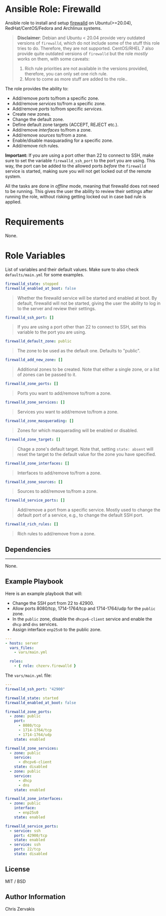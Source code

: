 # Ansible Role: Firewalld

Ansible role to install and setup [firewalld](https://firewalld.org) on Ubuntu(>=20.04), RedHat/CentOS/Fedora and Archlinux systems.

> **Disclaimer**: Debian and Ubuntu < 20.04 provide very outdated versions of `firewalld`, which do not include some of the stuff this role tries to do. Therefore, they are not supported. 
> CentOS/RHEL 7 also provide quite outdated versions of `firewalld` but the role *mostly* works on them, with some caveats:
> 1. Rich rule priorities are not available in the versions provided, therefore, you can only set one rich rule.
> 2. More to come as more stuff are added to the role..

The role provides the ability to:

+ Add/remove *ports* to/from a specific zone.
+ Add/remove *services* to/from a specific zone.
+ Add/remove *ports* to/from specific *services*.
+ Create new zones.
+ Change the default zone.
+ Define default zone targets (ACCEPT, REJECT etc.).
+ Add/remove *interfaces* to/from a zone.
+ Add/remove *sources* to/from a zone.
+ Enable/disable masquarading for a specific zone.
+ Add/remove rich rules.

**Important:** If you are using a port other than 22 to connect to SSH, make sure to set the variable `firewalld_ssh_port` to the port you are using. This way, the port can be added to the allowed ports *before* the `firewalld` service is started, making sure you will not get locked out of the remote system.

All the tasks are done in *offline* mode, meaning that firewalld does not need to be running. This gives the user the ability to review their settings after running the role, without risking getting locked out in case bad rule is applied.

# Requirements

None.

# Role Variables

List of variables and their default values. Make sure to also check `defaults/main.yml` for some examples.

```yaml
firewalld_state: stopped
firewalld_enabled_at_boot: false
```

> Whether the firewalld service will be started and enabled at boot. By default, firewalld will not be started, giving the user the ability to log in to the server and review their settings.

```yaml
firewalld_ssh_port: []
```

> If you are using a port other than 22 to connect to SSH, set this variable to the port you are using.

```yaml
firewalld_default_zone: public
```

> The zone to be used as the default one. Defaults to "public".

```yaml
firewalld_add_new_zone: []
```

> Additional zones to be created. Note that either a single zone, or a list of zones can be passed to it. 

```yaml
firewalld_zone_ports: []
```

> Ports you want to add/remove to/from a zone. 

```yaml
firewalld_zone_services: []
```

> Services you want to add/remove to/from a zone. 

```yaml
firewalld_zone_masquerading: []
```

> Zones for which masquerading will be enabled or disabled.

```yaml
firewalld_zone_target: []
```

> Chage a zone's default target. Note that, setting `state: absent` will reset the target to the default value for the zone you have specified.

```yaml
firewalld_zone_interfaces: []
```

> Interfaces to add/remove to/from a zone.

```yaml
firewalld_zone_sources: []
```

> Sources to add/remove to/from a zone.

```yaml
firewalld_service_ports: []
```

> Add/remove a port from a specific service. Mostly used to change the default port of a service, e.g., to change the default SSH port.

```yaml
firewalld_rich_rules: []
```

> Rich rules to add/remove from a zone. 

## Dependencies
------------

None.

## Example Playbook

Here is an example playbook that will:

+ Change the SSH port from 22 to 42900.
+ Allow ports 8080/tcp, 1714-1764/tcp and 1714-1764/udp for the `public` zone.
+ In the `public` zone, disable the `dhcpv6-client` service and enable the `dhcp` and `dns` services.
+ Assign interface `enp25s0` to the public zone.

```yaml
---
- hosts: server
  vars_files:
    - vars/main.yml

  roles:
    - { role: chzerv.firewalld }
```

The `vars/main.yml` file:

```yaml
---
firewalld_ssh_port: "42900"

firewalld_state: started
firewalld_enabled_at_boot: false

firewalld_zone_ports:
  - zone: public
    port:
      - 8080/tcp
      - 1714-1764/tcp
      - 1714-1764/udp
    state: enabled

firewalld_zone_services:
  - zone: public
    service:
      - dhcpv6-client
    state: disabled
  - zone: public
    service:
      - dhcp
      - dns
    state: enabled

firewalld_zone_interfaces:
  - zone: public
    interface: 
      - enp25s0
    state: enabled

firewalld_service_ports:
  - service: ssh
    port: 42900/tcp
    state: enabled
  - service: ssh
    port: 22/tcp
    state: disabled
```

## License

MIT / BSD

## Author Information

Chris Zervakis

